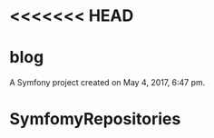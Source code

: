 <<<<<<< HEAD
=======
blog
====

A Symfony project created on May 4, 2017, 6:47 pm.

# SymfomyRepositories
